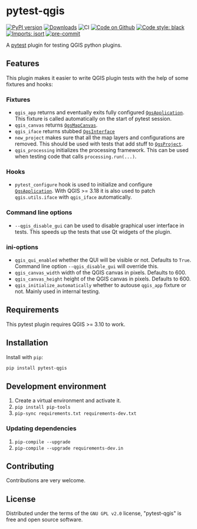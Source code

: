 # pytest-qgis

[![PyPI version](https://badge.fury.io/py/pytest-qgis.svg)](https://badge.fury.io/py/pytest-qgis)
[![Downloads](https://img.shields.io/pypi/dm/pytest-qgis.svg)](https://pypistats.org/packages/pytest-qgis)
![CI](https://github.com/GispoCoding/pytest-qgis/workflows/CI/badge.svg)
[![Code on Github](https://img.shields.io/badge/Code-GitHub-brightgreen)](https://github.com/GispoCoding/pytest-qgis)
[![Code style: black](https://img.shields.io/badge/code%20style-black-000000.svg)](https://github.com/psf/black)
[![Imports: isort](https://img.shields.io/badge/%20imports-isort-%231674b1?style=flat&labelColor=ef8336)](https://pycqa.github.io/isort/)
[![pre-commit](https://img.shields.io/badge/pre--commit-enabled-brightgreen?logo=pre-commit&logoColor=white)](https://github.com/pre-commit/pre-commit)

A [pytest](https://docs.pytest.org) plugin for testing QGIS python plugins.

## Features

This plugin makes it easier to write QGIS plugin tests with the help of some fixtures and hooks:

### Fixtures

* `qgis_app` returns and eventually exits fully
  configured [`QgsApplication`](https://qgis.org/pyqgis/master/core/QgsApplication.html). This fixture is called
  automatically on the start of pytest session.
* `qgis_canvas` returns [`QgsMapCanvas`](https://qgis.org/pyqgis/master/gui/QgsMapCanvas.html).
* `qgis_iface` returns stubbed [`QgsInterface`](https://qgis.org/pyqgis/master/gui/QgisInterface.html)
* `new_project` makes sure that all the map layers and configurations are removed. This should be used with tests that
  add stuff to [`QgsProject`](https://qgis.org/pyqgis/master/core/QgsProject.html).
* `qgis_processing` initializes the processing framework. This can be used when testing code that
  calls `processing.run(...)`.

### Hooks

* `pytest_configure` hook is used to initialize and
  configure [`QgsApplication`](https://qgis.org/pyqgis/master/core/QgsApplication.html). With QGIS >= 3.18 it is also
  used to patch `qgis.utils.iface` with `qgis_iface` automatically.

### Command line options

* `--qgis_disable_gui` can be used to disable graphical user interface in tests. This speeds up the tests that use Qt
  widgets of the plugin.

### ini-options

* `qgis_qui_enabled` whether the QUI will be visible or not. Defaults to `True`. Command line
  option `--qgis_disable_gui` will override this.
* `qgis_canvas_width` width of the QGIS canvas in pixels. Defaults to 600.
* `qgis_canvas_height` height of the QGIS canvas in pixels. Defaults to 600.
* `qgis_initialize_automatically` whether to autouse `qgis_app` fixture or not. Mainly used in internal testing.

## Requirements

This pytest plugin requires QGIS >= 3.10 to work.

## Installation

Install with `pip`:

```bash
pip install pytest-qgis
```

## Development environment

1. Create a virtual environment and activate it.
2. `pip install pip-tools`
3. `pip-sync requirements.txt requirements-dev.txt`

### Updating dependencies

1. `pip-compile --upgrade`
2. `pip-compile --upgrade requirements-dev.in`

## Contributing

Contributions are very welcome.

## License

Distributed under the terms of the `GNU GPL v2.0` license, "pytest-qgis" is free and open source software.
